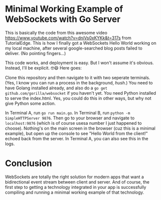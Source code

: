 # Minimal Working Example of WebSockets with Go Server

This is basically the code from this awesome video https://www.youtube.com/watch?v=dniVs0xKYKk&t=317s from TutorialEdge. This is how I finally got a WebSockets Hello World working on my local machine, after several google-searched blog posts failed to deliver. (No pointing fingers...)

This code works, and deployment is easy. But I won't assume it's obvious. Instead, I'll be explicit. 🤓😄 Here goes:

Clone this repository and then navigate to it with two seperate terminals. (Yes, I know you can run a process in the background, *hush*.) You need to have Golang installed already, and also do a `go get github.com/gorilla/websocket` if you haven't yet. You need Python installed to serve the index.html. Yes, you could do this in other ways, but why not give Python some action.

In Terminal A, run `go run main.go`. In Terminal B, run `python -m SimpleHTTPServer 9876`. Then go to your browser and navigate to `localhost:9876` (which is of course usesa number I just happened to choose). Nothing's on the main screen in the browser (cuz this is a minimal example), but open up the console to see "Hello World from the client!" echoed back from the server. In Terminal A, you can also see this in the logs.

# Conclusion

WebSockets are totally the right solution for modern apps that want a bidirectional event stream between client and server. And of course, the first step to getting a technology integrated in your app is successfully compiling and running a minimal working example of that technology.
